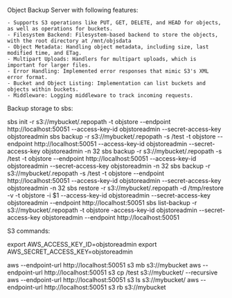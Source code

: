 Object Backup Server with following features:

	- Supports S3 operations like PUT, GET, DELETE, and HEAD for objects, as well as operations for buckets.
	- Filesystem Backend: Filesystem-based backend to store the objects, with the root directory at /mnt/objsdata
	- Object Metadata: Handling object metadata, including size, last modified time, and ETag.
	- Multipart Uploads: Handlers for multipart uploads, which is important for larger files.
	- Error Handling: Implemented error responses that mimic S3's XML error format.
	- Bucket and Object Listing: Implementation can list buckets and objects within buckets.
	- Middleware: Logging middleware to track incoming requests.

Backup storage to sbs:

sbs init -r s3://mybucket/.repopath  -t objstore --endpoint http://localhost:50051 --access-key-id objstoreadmin --secret-access-key objstoreadmin
sbs backup -r s3://mybucket/.repopath -s /test  -t objstore --endpoint http://localhost:50051  --access-key-id objstoreadmin --secret-access-key objstoreadmin -n 32
sbs backup -r s3://mybucket/.repopath -s /test  -t objstore --endpoint http://localhost:50051  --access-key-id objstoreadmin --secret-access-key objstoreadmin -n 32
sbs backup -r s3://mybucket/.repopath -s /test  -t objstore --endpoint http://localhost:50051  --access-key-id objstoreadmin --secret-access-key objstoreadmin -n 32
sbs restore -r s3://mybucket/.repopath -d /tmp/restore -v -t objstore -i $1 --access-key-id objstoreadmin --secret-access-key objstoreadmin --endpoint http://localhost:50051 
sbs list-backup  -r s3://mybucket/.repopath  -t objstore -access-key-id objstoreadmin --secret-access-key objstoreadmin --endpoint http://localhost:50051  

S3 commands:

export AWS_ACCESS_KEY_ID=objstoreadmin
export AWS_SECRET_ACCESS_KEY=objstoreadmin

aws --endpoint-url http://localhost:50051 s3 mb s3://mybucket
aws --endpoint-url http://localhost:50051 s3 cp /test s3://mybucket/ --recursive
aws --endpoint-url http://localhost:50051 s3 ls s3://mybucket/
aws --endpoint-url http://localhost:50051 s3 rb s3://mybucket

